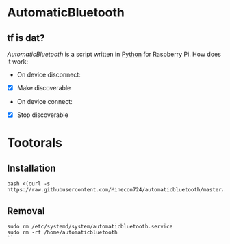 # AutomaticBluetooth

## tf is dat?
*AutomaticBluetooth* is a script written in [Python](https://www.python.org) for Raspberry Pi.
How does it work:
- On device disconnect:
- [x] Make discoverable
- On device connect:
- [x] Stop discoverable

# Tootorals

## Installation
```
bash <(curl -s https://raw.githubusercontent.com/Minecon724/automaticbluetooth/master/setup.sh)
```

## Removal
```
sudo rm /etc/systemd/system/automaticbluetooth.service
sudo rm -rf /home/automaticbluetooth
``

